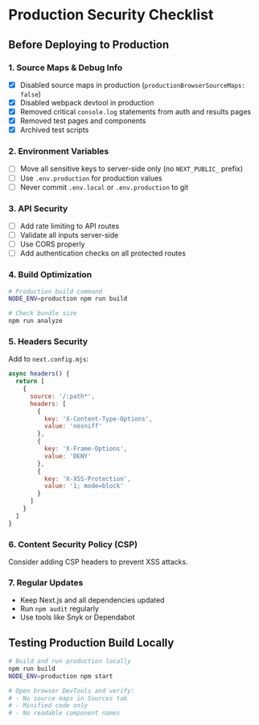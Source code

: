 # Production Security Checklist

## Before Deploying to Production

### 1. Source Maps & Debug Info
- [x] Disabled source maps in production (`productionBrowserSourceMaps: false`)
- [x] Disabled webpack devtool in production
- [x] Removed critical `console.log` statements from auth and results pages
- [x] Removed test pages and components
- [x] Archived test scripts

### 2. Environment Variables
- [ ] Move all sensitive keys to server-side only (no `NEXT_PUBLIC_` prefix)
- [ ] Use `.env.production` for production values
- [ ] Never commit `.env.local` or `.env.production` to git

### 3. API Security
- [ ] Add rate limiting to API routes
- [ ] Validate all inputs server-side
- [ ] Use CORS properly
- [ ] Add authentication checks on all protected routes

### 4. Build Optimization
```bash
# Production build command
NODE_ENV=production npm run build

# Check bundle size
npm run analyze
```

### 5. Headers Security
Add to `next.config.mjs`:
```javascript
async headers() {
  return [
    {
      source: '/:path*',
      headers: [
        {
          key: 'X-Content-Type-Options',
          value: 'nosniff'
        },
        {
          key: 'X-Frame-Options',
          value: 'DENY'
        },
        {
          key: 'X-XSS-Protection',
          value: '1; mode=block'
        }
      ]
    }
  ]
}
```

### 6. Content Security Policy (CSP)
Consider adding CSP headers to prevent XSS attacks.

### 7. Regular Updates
- Keep Next.js and all dependencies updated
- Run `npm audit` regularly
- Use tools like Snyk or Dependabot

## Testing Production Build Locally
```bash
# Build and run production locally
npm run build
NODE_ENV=production npm start

# Open browser DevTools and verify:
# - No source maps in Sources tab
# - Minified code only
# - No readable component names
```